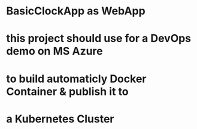 ﻿# BasicClockApp as WebApp
# this project should use for a DevOps demo on MS Azure
# to build automaticly Docker Container & publish it to 
# a Kubernetes Cluster
